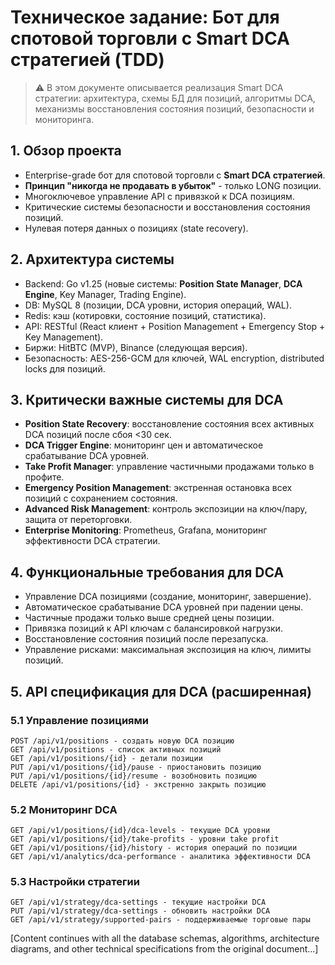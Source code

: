 # Техническое задание: Бот для спотовой торговли с Smart DCA стратегией (TDD)

> ⚠️ В этом документе описывается реализация Smart DCA стратегии: архитектура, схемы БД для позиций, алгоритмы DCA, механизмы восстановления состояния позиций, безопасности и мониторинга.

## 1. Обзор проекта
- Enterprise-grade бот для спотовой торговли с **Smart DCA стратегией**.  
- **Принцип "никогда не продавать в убыток"** - только LONG позиции.
- Многоключевое управление API с привязкой к DCA позициям.  
- Критические системы безопасности и восстановления состояния позиций.  
- Нулевая потеря данных о позициях (state recovery).  

## 2. Архитектура системы
- Backend: Go v1.25 (новые системы: **Position State Manager**, **DCA Engine**, Key Manager, Trading Engine).  
- DB: MySQL 8 (позиции, DCA уровни, история операций, WAL).  
- Redis: кэш (котировки, состояние позиций, статистика).  
- API: RESTful (React клиент + Position Management + Emergency Stop + Key Management).  
- Биржи: HitBTC (MVP), Binance (следующая версия).  
- Безопасность: AES-256-GCM для ключей, WAL encryption, distributed locks для позиций.  

## 3. Критически важные системы для DCA
- **Position State Recovery**: восстановление состояния всех активных DCA позиций после сбоя <30 сек.  
- **DCA Trigger Engine**: мониторинг цен и автоматическое срабатывание DCA уровней.
- **Take Profit Manager**: управление частичными продажами только в профите.
- **Emergency Position Management**: экстренная остановка всех позиций с сохранением состояния.  
- **Advanced Risk Management**: контроль экспозиции на ключ/пару, защита от переторговки.  
- **Enterprise Monitoring**: Prometheus, Grafana, мониторинг эффективности DCA стратегии.  

## 4. Функциональные требования для DCA
- Управление DCA позициями (создание, мониторинг, завершение).  
- Автоматическое срабатывание DCA уровней при падении цены.
- Частичные продажи только выше средней цены позиции.
- Привязка позиций к API ключам с балансировкой нагрузки.  
- Восстановление состояния позиций после перезапуска.
- Управление рисками: максимальная экспозиция на ключ, лимиты позиций.  

## 5. API спецификация для DCA (расширенная)

### 5.1 Управление позициями
```http
POST /api/v1/positions - создать новую DCA позицию
GET /api/v1/positions - список активных позиций  
GET /api/v1/positions/{id} - детали позиции
PUT /api/v1/positions/{id}/pause - приостановить позицию
PUT /api/v1/positions/{id}/resume - возобновить позицию  
DELETE /api/v1/positions/{id} - экстренно закрыть позицию
```

### 5.2 Мониторинг DCA
```http
GET /api/v1/positions/{id}/dca-levels - текущие DCA уровни
GET /api/v1/positions/{id}/take-profits - уровни take profit
GET /api/v1/positions/{id}/history - история операций по позиции
GET /api/v1/analytics/dca-performance - аналитика эффективности DCA
```

### 5.3 Настройки стратегии
```http
GET /api/v1/strategy/dca-settings - текущие настройки DCA
PUT /api/v1/strategy/dca-settings - обновить настройки DCA
GET /api/v1/strategy/supported-pairs - поддерживаемые торговые пары
```

[Content continues with all the database schemas, algorithms, architecture diagrams, and other technical specifications from the original document...]
